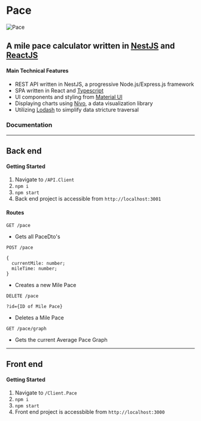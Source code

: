 # Pace

![Pace](https://raw.githubusercontent.com/joe307bad/pace/master/Capture.PNG)

## A mile pace calculator written in [NestJS](http://nestjs.com) and [ReactJS](http://reactjs.org)

#### Main Technical Features

- REST API written in NestJS, a progressive Node.js/Express.js framework
- SPA written in React and [Typescript](http://typescriptlang.org)
- UI components and styling from [Material UI](http://material-ui.com)
- Displaying charts using [Nivo](http://nivo.rocks), a data visualization library
- Utilizing [Lodash](http://lodash.com) to simplify data stricture traversal

### Documentation

---

## Back end

#### Getting Started

1. Navigate to `/API.Client`
2. `npm i`
3. `npm start`
4. Back end project is accessible from `http://localhost:3001`

#### Routes

```
GET /pace
```

- Gets all PaceDto's

```
POST /pace

{
  currentMile: number;
  mileTime: number;
}
```

- Creates a new Mile Pace

```
DELETE /pace

?id={ID of Mile Pace}
```

- Deletes a Mile Pace

```
GET /pace/graph
```

- Gets the current Average Pace Graph

---

## Front end

#### Getting Started

1. Navigate to `/Client.Pace`
2. `npm i`
3. `npm start`
4. Front end project is accessbible from `http://localhost:3000`
